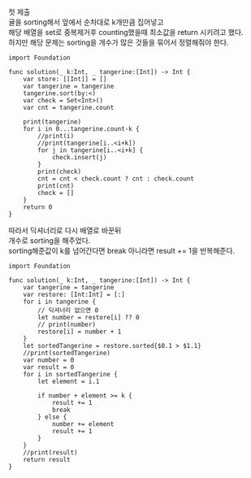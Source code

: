 첫 제출   
귤을 sorting해서 앞에서 순차대로 k개만큼 집어넣고   
해당 배열을 set로 중복제거후 counting했을때 최소값을 return 시키려고 했다.   
하지만 해당 문제는 sorting을 개수가 많은 것들을 묶어서 정렬해줘야 한다.   
```
import Foundation

func solution(_ k:Int, _ tangerine:[Int]) -> Int {
    var store: [[Int]] = []
    var tangerine = tangerine
    tangerine.sort(by:<)
    var check = Set<Int>()
    var cnt = tangerine.count
    
    print(tangerine)
    for i in 0...tangerine.count-k {
        //print(i)
        //print(tangerine[i..<i+k])
        for j in tangerine[i..<i+k] {
            check.insert(j)
        }
        print(check)
        cnt = cnt < check.count ? cnt : check.count
        print(cnt)
        check = []
    }
    return 0
}
```
따라서 딕셔너리로 다시 배열로 바꾼뒤   
개수로 sorting을 해주었다.   
sorting해준값이 k를 넘어간다면 break 아니라면 result += 1을 반복해준다.
```
import Foundation

func solution(_ k:Int, _ tangerine:[Int]) -> Int {
    var tangerine = tangerine
    var restore: [Int:Int] = [:]
    for i in tangerine {
        // 딕셔너리 없으면 0
        let number = restore[i] ?? 0
        // print(number)
        restore[i] = number + 1
    }
    let sortedTangerine = restore.sorted{$0.1 > $1.1}
    //print(sortedTangerine)
    var number = 0
    var result = 0
    for i in sortedTangerine {
        let element = i.1
        
        if number + element >= k {
            result += 1
            break
        } else {
            number += element
            result += 1
        }
    }
    //print(result)
    return result
}
```
